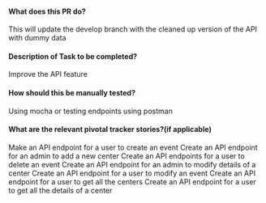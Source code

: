 #### What does this PR do?
This will update the develop branch with the cleaned up version of the API with dummy data

#### Description of Task to be completed?
Improve the API feature

#### How should this be manually tested?
Using mocha or testing endpoints using postman

#### What are the relevant pivotal tracker stories?(if applicable)
Make an API endpoint for a user to create an event
Create an API endpoint for an admin to add a new center
Create an API endpoints for a user to delete an event
Create an API endpoint for an admin to modify details of a center
Create an API endpoint for a user to modify an event
Create an API endpoint for a user to get all the centers
Create an API endpoint for a user to get all the details of a center